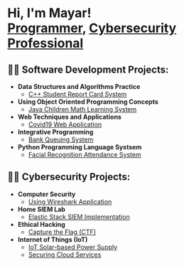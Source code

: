 <h1>Hi, I'm Mayar! <br/><a href="https://github.com/ItsMayar">Programmer</a>, <a href="https://www.linkedin.com/in/mayarshenawi/">Cybersecurity Professional</a><a href="https://www.youtube.com/c/joshmadakor"></a></h1>


<h2>👨‍💻 Software Development Projects:</h2>

- <b>Data Structures and Algorithms Practice</b>
  - [C++ Student Report Card System](https://github.com/ItsMayar/ReportCardSystem.git)
- <b>Using Object Oriented Programming Concepts</b>
  - [Java Children Math Learning System](https://github.com/ItsMayar/ChildrenMathLearningSystem.git) </i>
- <b>Web Techniques and Applications</b>
  - [Covid19 Web Application](https://github.com/ItsMayar/Covid19Application.git)
- <b>Integrative Programming</b>
  - [Bank Queuing System](https://github.com/ItsMayar/BankQueuingSystem.git)
- <b>Python Programming Language Systsem</b>
  - [Facial Recognition Attendance System](https://github.com/ItsMayar/FaceRecognitionSystem.git)

<h2>👨‍💻 Cybersecurity Projects:</h2>

- <b>Computer Security</b>
  - [Using Wireshark Application](https://github.com/ItsMayar/WireShark.git)
- <b>Home SIEM Lab</b>
  - [Elastic Stack SIEM Implementation ](https://github.com/ItsMayar/ElasticSIEMlab.git)
- <b>Ethical Hacking</b>
  - [Capture the Flag (CTF)](https://github.com/ItsMayar/CaptureTheFlag.git)
- <b>Internet of Things (IoT)</b>
  - [IoT Solar-based Power Supply](https://github.com/ItsMayar/SolarPowerSupply.git)
  - [Securing Cloud Services](https://github.com/ItsMayar/SecuringCloudServices.git)
 


<!--


Here are some ideas to get you started:

- 🔭 I’m currently working on ...
- 🌱 I’m currently learning ...
- 👯 I’m looking to collaborate on ...
- 🤔 I’m looking for help with ...
- 💬 Ask me about ...
- 📫 How to reach me: ...
- ⚡ Fun fact: ...
-->
